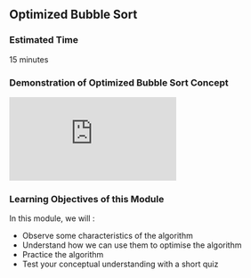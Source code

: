 ## Optimized Bubble Sort

### Estimated Time
15 minutes

### Demonstration of Optimized Bubble Sort Concept
<iframe src="https://www.youtube.com/embed/8Z2yvFHNnbk" frameborder="0" allow="autoplay; encrypted-media" allowfullscreen></iframe>

### Learning Objectives of this Module

In this module, we will :

  - Observe some characteristics of the algorithm
  - Understand how we can use them to optimise the algorithm
  - Practice the algorithm
  - Test your conceptual understanding with a short quiz


